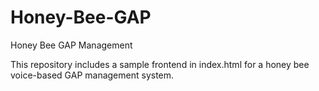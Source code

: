 # Honey-Bee-GAP
Honey Bee GAP Management

This repository includes a sample frontend in index.html for a honey bee voice-based GAP management system.
